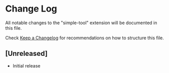 # Change Log

All notable changes to the "simple-tool" extension will be documented in this file.

Check [Keep a Changelog](http://keepachangelog.com/) for recommendations on how to structure this file.

## [Unreleased]

- Initial release